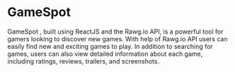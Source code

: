 # GameSpot

GameSpot , built using ReactJS and the Rawg.io API, is a powerful tool for gamers looking to discover new  games. With help of Rawg.io API users can easily find new and exciting games to play. In addition to searching for games, users can also view detailed information about each game, including ratings, reviews,  trailers, and screenshots.
